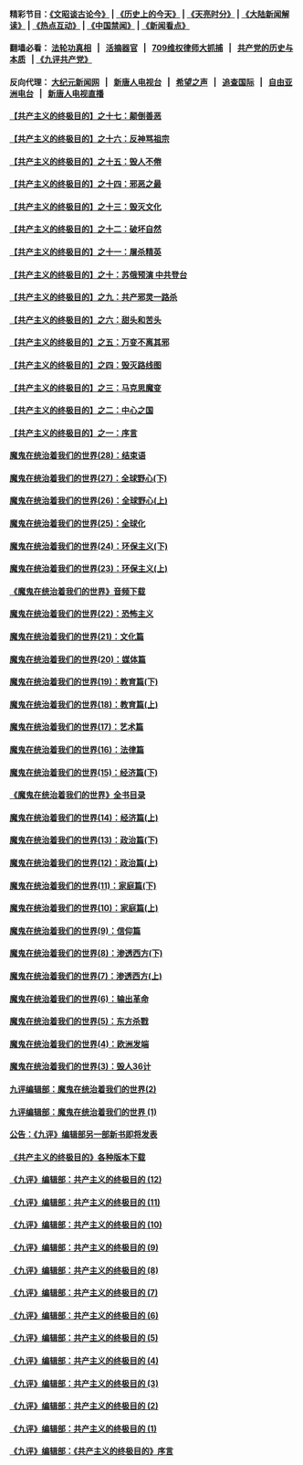 #### 精彩节目：[《文昭谈古论今》](http://134.209.198.168/wenzhao) | [《历史上的今天》](http://134.209.198.168/today-in-history) | [《天亮时分》](http://134.209.198.168/tianliang) | [《大陆新闻解读》](http://134.209.198.168/ntdtv-comedy) | [《热点互动》](http://134.209.198.168/ntdtv-rdhd)  | [《中国禁闻》](http://134.209.198.168/ntdtv-news) | [《新闻看点》](http://134.209.198.168/news-insight) 

  #### 翻墙必看： [法轮功真相](http://134.209.198.168:10000/videos/truth.html) &nbsp;&nbsp;|&nbsp;&nbsp; [活摘器官](http://134.209.198.168:10000/videos/res/Organs/) &nbsp;&nbsp;|&nbsp;&nbsp; [709维权律师大抓捕](http://134.209.198.168:10000/videos/709/) &nbsp;&nbsp;|&nbsp;&nbsp; [共产党的历史与本质](http://134.209.198.168:10000/videos/ccp.html) &nbsp;&nbsp;| [《九评共产党》](http://134.209.198.168:10000/videos/jiuping/) 

#### 反向代理： [大纪元新闻网](http://134.209.198.168:10080/) &nbsp;&nbsp;|&nbsp;&nbsp; [新唐人电视台](http://134.209.198.168:8000/) &nbsp;&nbsp;|&nbsp;&nbsp; [希望之声](http://134.209.198.168:8200/) &nbsp;&nbsp;|&nbsp;&nbsp; [追查国际](http://134.209.198.168:10010/) &nbsp;&nbsp;|&nbsp;&nbsp; [自由亚洲电台](http://134.209.198.168:9800/) &nbsp;&nbsp;|&nbsp;&nbsp; [新唐人电视直播](http://134.209.198.168/) 

#### [【共产主义的终极目的】之十七：颠倒善恶](../pages/nsc422/n11179782.md?t=04172138) 

#### [【共产主义的终极目的】之十六：反神骂祖宗](../pages/nsc422/n11166798.md?t=04172138) 

#### [【共产主义的终极目的】之十五：毁人不倦](../pages/nsc422/n11166792.md?t=04172138) 

#### [【共产主义的终极目的】之十四：邪恶之最](../pages/nsc422/n11150249.md?t=04172138) 

#### [【共产主义的终极目的】之十三：毁灭文化](../pages/nsc422/n11135227.md?t=04172138) 

#### [【共产主义的终极目的】之十二：破坏自然](../pages/nsc422/n11135214.md?t=04172138) 

#### [【共产主义的终极目的】之十一：屠杀精英](../pages/nsc422/n11118442.md?t=04172138) 

#### [【共产主义的终极目的】之十：苏俄预演 中共登台](../pages/nsc422/n11118424.md?t=04172138) 

#### [【共产主义的终极目的】之九：共产邪灵一路杀](../pages/nsc422/n11114139.md?t=04172138) 

#### [【共产主义的终极目的】之六：甜头和苦头](../pages/nsc422/n11096971.md?t=04172138) 

#### [【共产主义的终极目的】之五：万变不离其邪](../pages/nsc422/n11091285.md?t=04172138) 

#### [【共产主义的终极目的】之四：毁灭路线图](../pages/nsc422/n11086284.md?t=04172138) 

#### [【共产主义的终极目的】之三：马克思魔变](../pages/nsc422/n11061941.md?t=04172138) 

#### [【共产主义的终极目的】之二：中心之国](../pages/nsc422/n11047728.md?t=04172138) 

#### [【共产主义的终极目的】之一：序言](../pages/nsc422/n11086077.md?t=04172138) 

#### [魔鬼在统治着我们的世界(28)：结束语](../pages/nsc422/n10936246.md?t=04172138) 

#### [魔鬼在统治着我们的世界(27)：全球野心(下)](../pages/nsc422/n10928319.md?t=04172138) 

#### [魔鬼在统治着我们的世界(26)：全球野心(上)](../pages/nsc422/n10900318.md?t=04172138) 

#### [魔鬼在统治着我们的世界(25)：全球化](../pages/nsc422/n10788205.md?t=04172138) 

#### [魔鬼在统治着我们的世界(24)：环保主义(下)](../pages/nsc422/n10695307.md?t=04172138) 

#### [魔鬼在统治着我们的世界(23)：环保主义(上)](../pages/nsc422/n10688613.md?t=04172138) 

#### [《魔鬼在统治着我们的世界》音频下载](../pages/nsc422/n10635553.md?t=04172138) 

#### [魔鬼在统治着我们的世界(22)：恐怖主义](../pages/nsc422/n10614727.md?t=04172138) 

#### [魔鬼在统治着我们的世界(21)：文化篇](../pages/nsc422/n10597706.md?t=04172138) 

#### [魔鬼在统治着我们的世界(20)：媒体篇](../pages/nsc422/n10586579.md?t=04172138) 

#### [魔鬼在统治着我们的世界(19)：教育篇(下)](../pages/nsc422/n10564808.md?t=04172138) 

#### [魔鬼在统治着我们的世界(18)：教育篇(上)](../pages/nsc422/n10526970.md?t=04172138) 

#### [魔鬼在统治着我们的世界(17)：艺术篇](../pages/nsc422/n10499093.md?t=04172138) 

#### [魔鬼在统治着我们的世界(16)：法律篇](../pages/nsc422/n10485969.md?t=04172138) 

#### [魔鬼在统治着我们的世界(15)：经济篇(下)](../pages/nsc422/n10469975.md?t=04172138) 

#### [《魔鬼在统治着我们的世界》全书目录](../pages/nsc422/n10464261.md?t=04172138) 

#### [魔鬼在统治着我们的世界(14)：经济篇(上)](../pages/nsc422/n10457370.md?t=04172138) 

#### [魔鬼在统治着我们的世界(13)：政治篇(下)](../pages/nsc422/n10448270.md?t=04172138) 

#### [魔鬼在统治着我们的世界(12)：政治篇(上)](../pages/nsc422/n10444576.md?t=04172138) 

#### [魔鬼在统治着我们的世界(11)：家庭篇(下)](../pages/nsc422/n10440961.md?t=04172138) 

#### [魔鬼在统治着我们的世界(10)：家庭篇(上)](../pages/nsc422/n10435448.md?t=04172138) 

#### [魔鬼在统治着我们的世界(9)：信仰篇](../pages/nsc422/n10432159.md?t=04172138) 

#### [魔鬼在统治着我们的世界(8)：渗透西方(下)](../pages/nsc422/n10429603.md?t=04172138) 

#### [魔鬼在统治着我们的世界(7)：渗透西方(上)](../pages/nsc422/n10426013.md?t=04172138) 

#### [魔鬼在统治着我们的世界(6)：输出革命](../pages/nsc422/n10421536.md?t=04172138) 

#### [魔鬼在统治着我们的世界(5)：东方杀戮](../pages/nsc422/n10417707.md?t=04172138) 

#### [魔鬼在统治着我们的世界(4)：欧洲发端](../pages/nsc422/n10414890.md?t=04172138) 

#### [魔鬼在统治着我们的世界(3)：毁人36计](../pages/nsc422/n10411583.md?t=04172138) 

#### [九评编辑部：魔鬼在统治着我们的世界(2)](../pages/nsc422/n10410036.md?t=04172138) 

#### [九评编辑部：魔鬼在统治着我们的世界 (1)](../pages/nsc422/n10406825.md?t=04172138) 

#### [公告：《九评》编辑部另一部新书即将发表](../pages/nsc422/n10405104.md?t=04172138) 

#### [《共产主义的终极目的》各种版本下载](../pages/nsc422/n10022138.md?t=04172138) 

#### [《九评》编辑部：共产主义的终极目的 (12)](../pages/nsc422/n9933272.md?t=04172138) 

#### [《九评》编辑部：共产主义的终极目的 (11)](../pages/nsc422/n9924973.md?t=04172138) 

#### [《九评》编辑部：共产主义的终极目的 (10)](../pages/nsc422/n9920883.md?t=04172138) 

#### [《九评》编辑部：共产主义的终极目的 (9)](../pages/nsc422/n9916363.md?t=04172138) 

#### [《九评》编辑部：共产主义的终极目的 (8)](../pages/nsc422/n9912488.md?t=04172138) 

#### [《九评》编辑部：共产主义的终极目的 (7)](../pages/nsc422/n9901176.md?t=04172138) 

#### [《九评》编辑部：共产主义的终极目的 (6)](../pages/nsc422/n9899359.md?t=04172138) 

#### [《九评》编辑部：共产主义的终极目的 (5)](../pages/nsc422/n9893174.md?t=04172138) 

#### [《九评》编辑部：共产主义的终极目的 (4)](../pages/nsc422/n9891246.md?t=04172138) 

#### [《九评》编辑部：共产主义的终极目的 (3)](../pages/nsc422/n9879879.md?t=04172138) 

#### [《九评》编辑部：共产主义的终极目的 (2)](../pages/nsc422/n9876205.md?t=04172138) 

#### [《九评》编辑部：共产主义的终极目的 (1)](../pages/nsc422/n9865857.md?t=04172138) 

#### [《九评》编辑部：《共产主义的终极目的》序言](../pages/nsc422/n9862666.md?t=04172138) 

